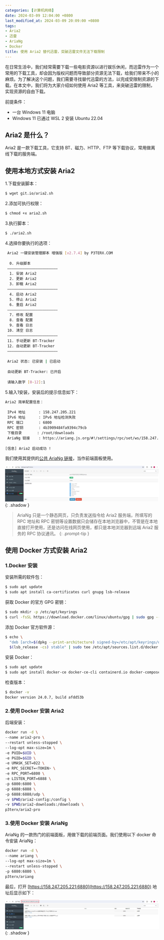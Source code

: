 ```yaml
---
categories: [计算机网络]
date: 2024-03-09 12:04:00 +0800
last_modified_at: 2024-03-09 20:09:00 +0800
tags:
- Aria2
- 迅雷
- Ar­i­aNg
- Docker
title: 使用 Aria2 替代迅雷，突破迅雷文件无法下载限制
---
```


在日常生活中，我们经常需要下载一些电影资源以进行娱乐休闲，而迅雷作为一个常用的下载工具，却会因为版权问题而导致部分资源无法下载，给我们带来不小的麻烦。为了解决这个问题，我们需要寻找替代迅雷的方法，以完成受限制资源的下载。在本文中，我们将为大家介绍如何使用 Aria2 等工具，来突破迅雷的限制，实现资源的自由下载。

前提条件：

- 一台 Windows 11 电脑
- Windows 11 已通过 WSL 2 安装 Ubuntu 22.04

## Aria2 是什么？

Aria2 是一款下载工具，它支持 BT、磁力、HTTP、FTP 等下载协议，常用做离线下载的服务端。

## 使用本地方式安装 Aria2

1.下载安装脚本：

```bash
$ wget git.io/aria2.sh
```

2.添加可执行权限：

```bash
$ chmod +x aria2.sh
```

3.执行脚本：

```bash
$ ./aria2.sh
```

4.选择你要执行的选项：

```bash
 Aria2 一键安装管理脚本 增强版 [v2.7.4] by P3TERX.COM
 
  0. 升级脚本
 ———————————————————————
  1. 安装 Aria2
  2. 更新 Aria2
  3. 卸载 Aria2
 ———————————————————————
  4. 启动 Aria2
  5. 停止 Aria2
  6. 重启 Aria2
 ———————————————————————
  7. 修改 配置
  8. 查看 配置
  9. 查看 日志
 10. 清空 日志
 ———————————————————————
 11. 手动更新 BT-Tracker
 12. 自动更新 BT-Tracker
 ———————————————————————

 Aria2 状态: 已安装 | 已启动

 自动更新 BT-Tracker: 已开启

 请输入数字 [0-12]:1
```

5.输入1安装，安装后的提示信息如下：

```bash
Aria2 简单配置信息：

 IPv4 地址      : 158.247.205.221
 IPv6 地址      : IPv6 地址检测失败
 RPC 端口       : 6800
 RPC 密钥       : 4b3909484fa9394c79cb
 下载目录       : /root/downloads
 AriaNg 链接    : https://ariang.js.org/#!/settings/rpc/set/ws/158.247.205.221/6800/jsonrpc/NGIzOTA5NDg0ZmE5Mzk0Yzc5Y2I=

[信息] Aria2 启动成功 !
```

我们使用其提供的[公共 AriaNg 链接](https://ariang.js.org/#!/settings/rpc/set/ws/158.247.205.221/6800/jsonrpc/NGIzOTA5NDg0ZmE5Mzk0Yzc5Y2I=)，当作前端面板使用。

![公共 AriaNg 面板界面](/img/image-20240309204459795.png){: .shadow }

> Ar­i­aNg 只是一个静态网页，只负责发送指令给 Aria2 服务端，所填写的 RPC 地址和 RPC 密钥等设置数据只会储存在本地浏览器中，不管是在本地直接打开使用，还是访问在线网页使用，都只是本地浏览器到远端 Aria2 服务的 RPC 协议通讯。
{: .prompt-tip }

## 使用 Docker 方式安装 Aria2

### 1.Docker 安装

安装所需的软件包：

```bash
$ sudo apt update
$ sudo apt install ca-certificates curl gnupg lsb-release
```

获取 Docker 的官方 GPG 密钥：

```bash
$ sudo mkdir -p /etc/apt/keyrings
$ curl -fsSL https://download.docker.com/linux/ubuntu/gpg | sudo gpg --dearmor -o /etc/apt/keyrings/docker.gpg
```

添加 Docker 官方软件源：

```bash
$ echo \
  "deb [arch=$(dpkg --print-architecture) signed-by=/etc/apt/keyrings/docker.gpg] https://download.docker.com/linux/ubuntu \
  $(lsb_release -cs) stable" | sudo tee /etc/apt/sources.list.d/docker.list > /dev/null
```

安装 Docker：

```bash
$ sudo apt update
$ sudo apt install docker-ce docker-ce-cli containerd.io docker-compose-plugin
```

检查版本：

```bash
$ docker -v
Docker version 24.0.7, build afdd53b
```

### 2.使用 Docker 安装 Aria2

后端安装：

```bash
docker run -d \
--name aria2-pro \
--restart unless-stopped \
--log-opt max-size=1m \
-e PUID=$UID \
-e PGID=$GID \
-e UMASK_SET=022 \
-e RPC_SECRET=<TOKEN> \
-e RPC_PORT=6800 \
-e LISTEN_PORT=6888 \
-p 6800:6800 \
-p 6888:6888 \
-p 6888:6888/udp \
-v $PWD/aria2-config:/config \
-v $PWD/aria2-downloads:/downloads \
p3terx/aria2-pro
```

### 3.使用 Docker 安装 Ar­i­aNg

AriaNg 的一款热门的前端面板，用做下载的前端页面。我们使用以下 docker 命令安装 AriaNg：

```bash
docker run -d \
--name ariang \
--log-opt max-size=1m \
--restart unless-stopped \
-p 6880:6880 \
p3terx/ariang
```

最后，打开 [https://158.247.205.221:6880](https://158.247.205.221:6880) 地址后显示如下：

![Docker 搭建的 AriaNg 面板](/img/image-20240309203827922.png){: .shadow }
